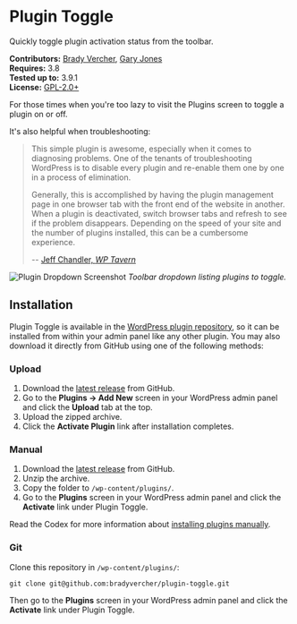 # Plugin Toggle

Quickly toggle plugin activation status from the toolbar.

__Contributors:__ [Brady Vercher](https://twitter.com/bradyvercher), [Gary Jones](https://twitter.com/GaryJ)  
__Requires:__ 3.8  
__Tested up to:__ 3.9.1  
__License:__ [GPL-2.0+](http://www.gnu.org/licenses/gpl-2.0.html)

For those times when you're too lazy to visit the Plugins screen to toggle a plugin on or off.

It's also helpful when troubleshooting:

> This simple plugin is awesome, especially when it comes to diagnosing problems. One of the tenants of troubleshooting WordPress is to disable every plugin and re-enable them one by one in a process of elimination.
>
> Generally, this is accomplished by having the plugin management page in one browser tab with the front end of the website in another.  When a plugin is deactivated, switch browser tabs and refresh to see if the problem disappears. Depending on the speed of your site and the number of plugins installed, this can be a cumbersome experience.
>
> -- [Jeff Chandler, *WP Tavern*](http://wptavern.com/plugin-toggle-turns-wordpress-admin-bar-into-shortcut-to-enabledisable-plugins)

![Plugin Dropdown Screenshot](https://raw.github.com/bradyvercher/plugin-toggle/master/screenshot-1.png)
_Toolbar dropdown listing plugins to toggle._

## Installation ##

Plugin Toggle is available in the [WordPress plugin repository](http://wordpress.org/plugins/plugin-toggle/), so it can be installed from within your admin panel like any other plugin. You may also download it directly from GitHub using one of the following methods:

### Upload ###

1. Download the [latest release](https://github.com/bradyvercher/plugin-toggle/archive/master.zip) from GitHub.
2. Go to the __Plugins &rarr; Add New__ screen in your WordPress admin panel and click the __Upload__ tab at the top.
3. Upload the zipped archive.
4. Click the __Activate Plugin__ link after installation completes.

### Manual ###

1. Download the [latest release](https://github.com/bradyvercher/plugin-toggle/archive/master.zip) from GitHub.
2. Unzip the archive.
3. Copy the folder to `/wp-content/plugins/`.
4. Go to the __Plugins__ screen in your WordPress admin panel and click the __Activate__ link under Plugin Toggle.

Read the Codex for more information about [installing plugins manually](http://codex.wordpress.org/Managing_Plugins#Manual_Plugin_Installation).

### Git ###

Clone this repository in `/wp-content/plugins/`:

`git clone git@github.com:bradyvercher/plugin-toggle.git`

Then go to the __Plugins__ screen in your WordPress admin panel and click the __Activate__ link under Plugin Toggle.

